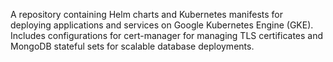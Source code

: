 A repository containing Helm charts and Kubernetes manifests for deploying applications and services on Google Kubernetes Engine (GKE). Includes configurations for cert-manager for managing TLS certificates and MongoDB stateful sets for scalable database deployments.
